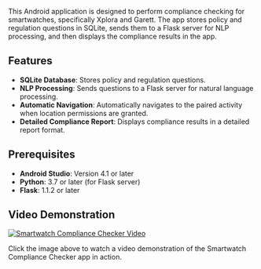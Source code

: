 
This Android application is designed to perform compliance checking for smartwatches, specifically Xplora and Garett. The app stores policy and regulation questions in SQLite, sends them to a Flask server for NLP processing, and then displays the compliance results in the app.

## Features

- **SQLite Database**: Stores policy and regulation questions.
- **NLP Processing**: Sends questions to a Flask server for natural language processing.
- **Automatic Navigation**: Automatically navigates to the paired activity when location permissions are granted.
- **Detailed Compliance Report**: Displays compliance results in a detailed report format.

## Prerequisites

- **Android Studio**: Version 4.1 or later
- **Python**: 3.7 or later (for Flask server)
- **Flask**: 1.1.2 or later

## Video Demonstration

[![Smartwatch Compliance Checker Video](https://img.youtube.com/vi/yourvideolink/maxresdefault.jpg)](https://www.youtube.com/watch?v=yourvideolink)

Click the image above to watch a video demonstration of the Smartwatch Compliance Checker app in action.

